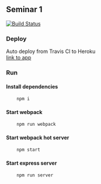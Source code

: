 ## Seminar 1

[![Build Status](https://travis-ci.org/vladpereskokov/BMSTU_Graphics.svg?branch=deploy)](https://travis-ci.org/vladpereskokov/BMSTU_Graphics)  

### Deploy
Auto deploy from Travis CI to Heroku  
[link to app](https://bmstu-graphics.herokuapp.com)

### Run
#### Install dependencies
```bash
    npm i
```

#### Start webpack
```bash
    npm run webpack
```

#### Start webpack hot server
```bash
    npm start
```

#### Start express server
```bash
    npm run server
```
